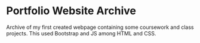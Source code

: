 # Portfolio Website Archive
Archive of my first created webpage containing some coursework and class projects. This used Bootstrap and JS among HTML and CSS.
